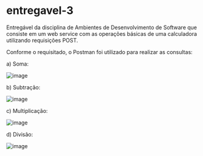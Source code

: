 # entregavel-3

Entregável da disciplina de Ambientes de Desenvolvimento de Software que consiste em um web service com as operações básicas de uma calculadora utilizando requisições POST.

Conforme o requisitado, o Postman foi utilizado para realizar as consultas:

a) Soma:

![image](https://github.com/adelesouza/entregavel-3/assets/103048437/1c0b6d33-da1a-4622-95b2-1a55f8c85dd9)

b) Subtração:

![image](https://github.com/adelesouza/entregavel-3/assets/103048437/61095bdd-03af-4c16-bfae-8afa213a77be)

c) Multiplicação:

![image](https://github.com/adelesouza/entregavel-3/assets/103048437/76b0c21c-755d-4566-8d86-5bf055aa2663)

d) Divisão:

![image](https://github.com/adelesouza/entregavel-3/assets/103048437/5c40075f-9a97-4526-8f76-01f9661edab6)
